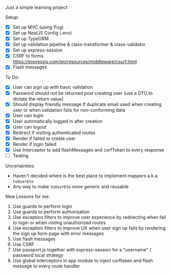 Just a simple learning project

Setup:
- [x] Set up MVC (using Pug)
- [x] Set up NestJS Config (.env)
- [x] Set up TypeORM
- [x] Set up validation pipeline & class-transformer & class-validator
- [x] Set up express-session
- [x] CSRF to forms https://expressjs.com/en/resources/middleware/csurf.html
- [x] Flash messages

To Do:
- [x] User can sign up with basic validation
- [x] Password should not be returned post creating user (use a DTO to dictate the return value)
- [x] Should display friendly message if duplicate email used when creating user or when validation fails for non-conforming data
- [x] User can login
- [x] User automatically logged in after creation
- [x] User can logout
- [x] Redirect if visiting authenticated routes
- [x] Render if failed to create user
- [x] Render if login failed
- [x] Use Interceptor to add flashMessages and csrfToken to every response
- [ ] Testing

Uncertainties:
- Haven't decided where is the best place to implement mappers a.k.a. `toUserDto`
- Any way to make `toUserDto` more generic and reusable

New Lessons for me:
1. Use guards to perform login
2. Use guards to perform authorization
3. Use exception filters to improve user experience by redirecting when fail to login or when visting unauthorized routes
4. Use exception filters to improve UX when user sign up fails by rendering the sign up form page with error messages
5. Use flash messages
6. Use CSRF
7. Use passport.js together with express-session for a "username" / password local strategy
8. Use global interceptors in app module to inject csrftoken and flash message to every route handler
